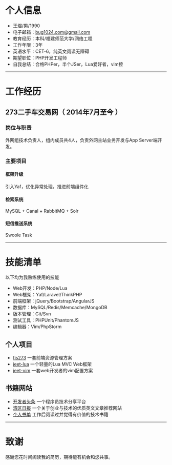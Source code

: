 
# 个人信息
 - 王煜/男/1990
 - 电子邮箱：bug1024.com@gmail.com
 - 教育经历：本科/福建师范大学/网络工程
 - 工作年限：3年
 - 英语水平：CET-6，纯英文阅读无障碍
 - 期望职位：PHP开发工程师
 - 自我总结：合格PHPer，半个JSer，Lua爱好者，vim控

---

# 工作经历

## 273二手车交易网（ 2014年7月至今 ）

### 岗位与职责
 外网组技术负责人，组内成员共4人，负责外网主站业务开发与App Server端开发。

### 主要项目

#### 框架升级
 引入Yaf，优化异常处理，推进前端组件化

#### 检索系统
 MySQL + Canal + RabbitMQ + Solr

#### 短信推送系统
 Swoole Task

---

# 技能清单

 以下均为我熟练使用的技能

 - Web开发：PHP/Node/Lua
 - Web框架：Yaf/Laravel/ThinkPHP
 - 前端框架：jQuery/Bootstrap/AngularJS
 - 数据库：MySQL/Redis/Memcache/MongoDB
 - 版本管理：Git/Svn
 - 测试工具：PHPUnit/PhantomJS
 - 编辑器：Vim/PhpStorm

## 个人项目

 - [fis273](https://npm.taobao.org/package/fis273) 一套前端资源管理方案
 - [jeet-lua](https://github.com/bug1024/jeet-lua) 一个轻量的Lua MVC Web框架
 - [jeet-vim](https://github.com/bug1024/jeet-vim) 一套web开发者的vim配置方案

## 书籍网站
 - [开发者头条](http://toutiao.io/) 一个程序员技术分享平台
 - [湾区日报](https://wanqu.co/) 一个关于创业与技术的优质英文文章推荐网站
 - [个人书单](https://github.com/bug1024/doc/blob/master/Blog/my-growth.md) 工作后阅读过并觉得有价值的技术书籍

---

# 致谢
 感谢您花时间阅读我的简历，期待能有机会和您共事。
